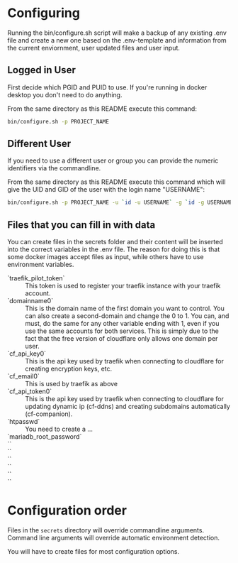 # Configuring
Running the bin/configure.sh script will make a backup of any existing .env file and create a new one based on the .env-template and information from the current enviornment, user updated files and user input.

## Logged in User
First decide which PGID and PUID to use. If you're running in docker desktop you don't need to do anything.

From the same directory as this README execute this command:
```sh
bin/configure.sh -p PROJECT_NAME
```
## Different User
If you need to use a different user or group you can provide the numeric identifiers via the commandline.

From the same directory as this README execute this command which will give the UID and GID of the user with the login name "USERNAME":
```sh
bin/configure.sh -p PROJECT_NAME -u `id -u USERNAME` -g `id -g USERNAME` -n `id -u -n` -t 'Europe/Oslo'
```

## Files that you can fill in with data
You can create files in the secrets folder and their content will be inserted into the correct variables in the .env file. The reason for doing this is that some docker images accept files as input, while others have to use environment variables. 
<dl>
<dt>`traefik_pilot_token`<dt>
<dd>This token is used to register your traefik instance with your traefik account.<dd>
<dt>`domainname0`<dt>
<dd>This is the domain name of the first domain you want to control. You can also create a second-domain and change the 0 to 1. You can, and must, do the same for any other variable ending with 1, even if you use the same accounts for both services. This is simply due to the fact that the free version of cloudflare only allows one domain per user.<dd>
<dt>`cf_api_key0`<dt>
<dd>This is the api key used by traefik when connecting to cloudflare for creating encryption keys, etc.<dd>
<dt>`cf_email0`<dt>
<dd>This is used by traefik as above<dd>
<dt>`cf_api_token0`<dt>
<dd>This is the api key used by traefik when connecting to cloudflare for updating dynamic ip (cf-ddns) and creating subdomains automatically (cf-companion).<dd>
<dt>`htpasswd`<dt>
<dd>You need to create a ...<dd>
<dt>`mariadb_root_password`<dt>
<dd><dd>
<dt>``<dt>
<dd><dd>
<dt>``<dt>
<dd><dd>
<dt>``<dt>
<dd><dd>
<dt>``<dt>
<dd><dd>
<dt>``<dt>
<dd><dd>
<dt>``<dt>
<dd><dd>
</dl>

# Configuration order
Files in the `secrets` directory will override commandline arguments. Command line arguments will override automatic environment detection.

You will have to create files for most configuration options.

